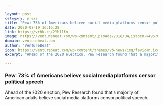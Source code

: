 ```yaml
---

layout: post
category: press
title: "Pew: 73% of Americans believe social media platforms censor political speech"
date: 2020-08-19 16:16:28
link: https://vrhk.co/2YhllKm
image: https://venturebeat.com/wp-content/uploads/2018/04/istock-6496767961-e1591645629229.jpg?w=1200&strip=all
domain: venturebeat.com
author: "VentureBeat"
icon: https://venturebeat.com/wp-content/themes/vb-news/img/favicon.ico
excerpt: "Ahead of the 2020 election, Pew Research found that a majority of American adults believe social media platforms censor political speech."

---
```


### Pew: 73% of Americans believe social media platforms censor political speech

Ahead of the 2020 election, Pew Research found that a majority of American adults believe social media platforms censor political speech.